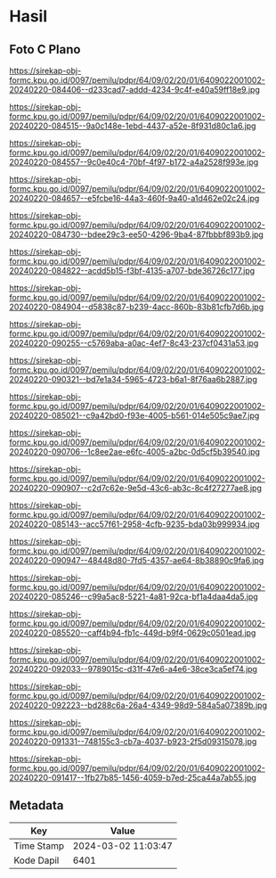 # Hasil

## Foto C Plano

https://sirekap-obj-formc.kpu.go.id/0097/pemilu/pdpr/64/09/02/20/01/6409022001002-20240220-084406--d233cad7-addd-4234-9c4f-e40a59ff18e9.jpg

https://sirekap-obj-formc.kpu.go.id/0097/pemilu/pdpr/64/09/02/20/01/6409022001002-20240220-084515--9a0c148e-1ebd-4437-a52e-8f931d80c1a6.jpg

https://sirekap-obj-formc.kpu.go.id/0097/pemilu/pdpr/64/09/02/20/01/6409022001002-20240220-084557--9c0e40c4-70bf-4f97-b172-a4a2528f993e.jpg

https://sirekap-obj-formc.kpu.go.id/0097/pemilu/pdpr/64/09/02/20/01/6409022001002-20240220-084657--e5fcbe16-44a3-460f-9a40-a1d462e02c24.jpg

https://sirekap-obj-formc.kpu.go.id/0097/pemilu/pdpr/64/09/02/20/01/6409022001002-20240220-084730--bdee29c3-ee50-4296-9ba4-87fbbbf893b9.jpg

https://sirekap-obj-formc.kpu.go.id/0097/pemilu/pdpr/64/09/02/20/01/6409022001002-20240220-084822--acdd5b15-f3bf-4135-a707-bde36726c177.jpg

https://sirekap-obj-formc.kpu.go.id/0097/pemilu/pdpr/64/09/02/20/01/6409022001002-20240220-084904--d5838c87-b239-4acc-860b-83b81cfb7d6b.jpg

https://sirekap-obj-formc.kpu.go.id/0097/pemilu/pdpr/64/09/02/20/01/6409022001002-20240220-090255--c5769aba-a0ac-4ef7-8c43-237cf0431a53.jpg

https://sirekap-obj-formc.kpu.go.id/0097/pemilu/pdpr/64/09/02/20/01/6409022001002-20240220-090321--bd7e1a34-5965-4723-b6a1-8f76aa6b2887.jpg

https://sirekap-obj-formc.kpu.go.id/0097/pemilu/pdpr/64/09/02/20/01/6409022001002-20240220-085021--c9a42bd0-f93e-4005-b561-014e505c9ae7.jpg

https://sirekap-obj-formc.kpu.go.id/0097/pemilu/pdpr/64/09/02/20/01/6409022001002-20240220-090706--1c8ee2ae-e6fc-4005-a2bc-0d5cf5b39540.jpg

https://sirekap-obj-formc.kpu.go.id/0097/pemilu/pdpr/64/09/02/20/01/6409022001002-20240220-090907--c2d7c62e-9e5d-43c6-ab3c-8c4f27277ae8.jpg

https://sirekap-obj-formc.kpu.go.id/0097/pemilu/pdpr/64/09/02/20/01/6409022001002-20240220-085143--acc57f61-2958-4cfb-9235-bda03b999934.jpg

https://sirekap-obj-formc.kpu.go.id/0097/pemilu/pdpr/64/09/02/20/01/6409022001002-20240220-090947--48448d80-7fd5-4357-ae64-8b38890c9fa6.jpg

https://sirekap-obj-formc.kpu.go.id/0097/pemilu/pdpr/64/09/02/20/01/6409022001002-20240220-085246--c99a5ac8-5221-4a81-92ca-bf1a4daa4da5.jpg

https://sirekap-obj-formc.kpu.go.id/0097/pemilu/pdpr/64/09/02/20/01/6409022001002-20240220-085520--caff4b94-fb1c-449d-b9f4-0629c0501ead.jpg

https://sirekap-obj-formc.kpu.go.id/0097/pemilu/pdpr/64/09/02/20/01/6409022001002-20240220-092033--9789015c-d31f-47e6-a4e6-38ce3ca5ef74.jpg

https://sirekap-obj-formc.kpu.go.id/0097/pemilu/pdpr/64/09/02/20/01/6409022001002-20240220-092223--bd288c6a-26a4-4349-98d9-584a5a07389b.jpg

https://sirekap-obj-formc.kpu.go.id/0097/pemilu/pdpr/64/09/02/20/01/6409022001002-20240220-091331--748155c3-cb7a-4037-b923-2f5d09315078.jpg

https://sirekap-obj-formc.kpu.go.id/0097/pemilu/pdpr/64/09/02/20/01/6409022001002-20240220-091417--1fb27b85-1456-4059-b7ed-25ca44a7ab55.jpg


## Metadata

| Key        | Value               |
| ---------- | ------------------- |
| Time Stamp | 2024-03-02 11:03:47 |
| Kode Dapil | 6401                |



